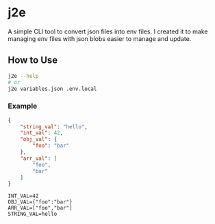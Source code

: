 # j2e

A simple CLI tool to convert json files into env files. I created it to make managing env files with json blobs easier to manage and update.

## How to Use

```bash
j2e --help
# or
j2e variables.json .env.local
```
### Example

```json
{
    "string_val": "hello",
    "int_val": 42,
    "obj_val": {
        "foo": "bar"
    },
    "arr_val": [
        "foo",
        "bar"
    ]
}
```

```env
INT_VAL=42
OBJ_VAL={"foo":"bar"}
ARR_VAL=["foo","bar"]
STRING_VAL=hello
```
